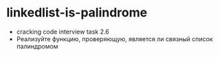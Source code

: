 # linkedlist-is-palindrome
* cracking code interview task 2.6
* Реализуйте функцию, проверяющую, является ли связный список палиндромом
